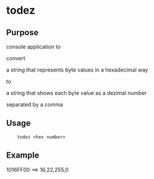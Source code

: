 todez
=====

Purpose
-------

console application to

convert

a string that represents byte values in a hexadecimal way

to

a string that shows each byte value as a dezimal number

separated by a comma


Usage
-----

        todez <hex number>

Example
-------

1016FF00 ==> 16,22,255,0